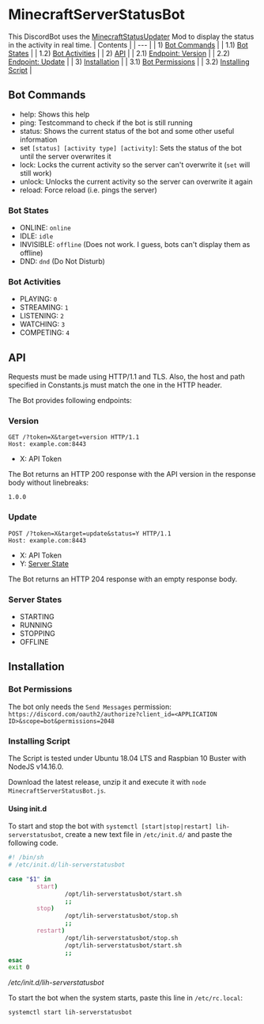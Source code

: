 # MinecraftServerStatusBot

This DiscordBot uses the [MinecraftStatusUpdater](https://github.com/pr0LebenImHolz/MinecraftStatusUpdater) Mod to display the status in the activity in real time.
| Contents |
| --- |
| 1) [Bot Commands](#bot-commands) |
| 1.1) [Bot States](#bot-states) |
| 1.2) [Bot Activities](#bot-activities) |
| 2) [API](#api) |
| 2.1) [Endpoint: Version](#version) |
| 2.2) [Endpoint: Update](#update) |
| 3) [Installation](#installation) |
| 3.1) [Bot Permissions](#bot-permissions) |
| 3.2) [Installing Script](#installing-script) |

## Bot Commands

- help: Shows this help
- ping: Testcommand to check if the bot is still running
- status: Shows the current status of the bot and some other useful information
- set `[status] [activity type] [activity]`: Sets the status of the bot until the server overwrites it
- lock: Locks the current activity so the server can\'t overwrite it (`set` will still work)
- unlock: Unlocks the current activity so the server can overwrite it again
- reload: Force reload (i.e. pings the server)

### Bot States

- ONLINE: `online`
- IDLE: `idle`
- INVISIBLE: `offline` (Does not work. I guess, bots can't display them as offline)
- DND: `dnd` (Do Not Disturb)

### Bot Activities

- PLAYING: `0`
- STREAMING: `1`
- LISTENING: `2`
- WATCHING: `3`
- COMPETING: `4`

## API

Requests must be made using HTTP/1.1 and TLS. Also, the host and path specified in Constants.js must match the one in the HTTP header.

The Bot provides following endpoints:

### Version

```HTTP
GET /?token=X&target=version HTTP/1.1
Host: example.com:8443
```
- X: API Token

The Bot returns an HTTP 200 response with the API version in the response body without linebreaks:

`1.0.0`

### Update

```HTTP
POST /?token=X&target=update&status=Y HTTP/1.1
Host: example.com:8443
```
- X: API Token
- Y: [Server State](#server-states)

The Bot returns an HTTP 204 response with an empty response body.

### Server States

- STARTING
- RUNNING
- STOPPING
- OFFLINE

## Installation

### Bot Permissions

The bot only needs the `Send Messages` permission: `https://discord.com/oauth2/authorize?client_id=<APPLICATION ID>&scope=bot&permissions=2048`

### Installing Script

The Script is tested under Ubuntu 18.04 LTS and Raspbian 10 Buster with NodeJS v14.16.0.

Download the latest release, unzip it and execute it with `node MinecraftServerStatusBot.js`. 

#### Using init.d

To start and stop the bot with `systemctl [start|stop|restart] lih-serverstatusbot`, create a new text file in `/etc/init.d/` and paste the following code.

```bash
#! /bin/sh
# /etc/init.d/lih-serverstatusbot

case "$1" in
        start)
                /opt/lih-serverstatusbot/start.sh
                ;;
        stop)
                /opt/lih-serverstatusbot/stop.sh
                ;;
        restart)
                /opt/lih-serverstatusbot/stop.sh
                /opt/lih-serverstatusbot/start.sh
                ;;
esac
exit 0
```
_/etc/init.d/lih-serverstatusbot_

To start the bot when the system starts, paste this line in `/etc/rc.local`:

```bash
systemctl start lih-serverstatusbot
```
